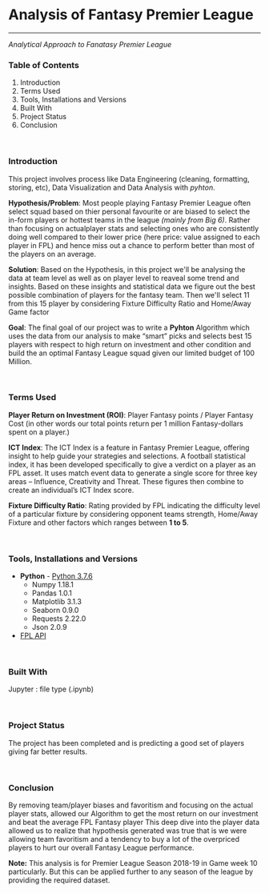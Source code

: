 # Analysis of Fantasy Premier League
---
*Analytical Approach to Fanatasy Premier League* 
<br>
### Table of Contents
1. Introduction
2. Terms Used
3. Tools, Installations and Versions
4. Built With
5. Project Status
6. Conclusion



<br>

### Introduction
This project involves process like Data Engineering (cleaning, formatting, storing, etc), Data Visualization and Data Analysis with *pyhton*.

**Hypothesis/Problem**: Most people playing Fantasy Premier League often select squad based on thier personal favourite or are biased to select the in-form players or hottest teams in the league *(mainly from Big 6)*. Rather than focusing on actualplayer stats and selecting ones who are consistently doing well compared to their lower price (here price: value assigned to each player in FPL) and hence miss out a chance to perform better than most of the players on an average.
<br>

**Solution**: Based on the Hypothesis, in this project we'll be analysing the data at team level as well as on player level to reaveal some trend and insights. Based on these insights and statistical data we figure out the best possible combination of players for the fantasy team. Then we'll select 11 from this 15 player by considering Fixture Difficulty Ratio and Home/Away Game factor

**Goal**: The final goal of our project was to write a **Pyhton** Algorithm which uses the data from our analysis  to make “smart” picks and selects best 15 players with respect to high return on investment and other condition and build the an optimal Fantasy League squad given our limited budget of 100 Million.


<br>

### Terms Used
**Player Return on Investment (ROI)**: Player Fantasy points / Player Fantasy Cost (in other words our total points return per 1 million Fantasy-dollars spent on a player.)

**ICT Index**: The ICT Index is a feature in Fantasy Premier League, offering insight to help guide your strategies and selections. A football statistical index, it has been developed specifically to give a verdict on a player as an FPL asset.   It uses match event data to generate a single score for three key areas – Influence, Creativity and Threat. These figures then combine to create an individual’s ICT Index score.

**Fixture Difficulty Ratio**: Rating provided by FPL indicating the difficulty level of a particular fixture by considering opponent teams strength, Home/Away Fixture and other factors which ranges between **1 to 5**.

<br>

### Tools, Installations and Versions

+ **Python** - [Python 3.7.6](http://https://www.python.org/downloads/release/python-376/ "[Python 3.7.6]")
    + Numpy 1.18.1 
    + Pandas  1.0.1
    + Matplotlib 3.1.3
    + Seaborn 0.9.0
    + Requests 2.22.0
    + Json 2.0.9
+ [FPL API](https://fantasy.premierleague.com/api/bootstrap-static/ "[FPL API]")

<br>

### Built With
Jupyter : file type (.ipynb)

<br>

### Project Status
  The project has been completed and is predicting a good set of players giving far better results.

  <br>

### Conclusion
   By removing team/player biases and favoritism and focusing on the actual player stats, allowed our Algorithm to get the most return on our investment and beat the average FPL Fantasy player 
   This deep dive into the player data allowed us to realize that hypothesis generated was true that is we were allowing team favoritism and a tendency to buy a lot of the overpriced players to hurt our overall Fantasy League performance.
   
   **Note:** This analysis is for Premier League Season 2018-19 in Game week 10 particularly. But this can be applied further to any season of the league by providing the required dataset.
